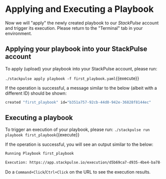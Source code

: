 # Applying and Executing a Playbook



Now we will "apply" the newly created playbook to our _StackPulse_ account and trigger its execution. Please return to the "Terminal" tab in your environment.



## Applying your playbook into your StackPulse account



To apply (upload) your playbook into your StackPulse account, please run:

`./stackpulse apply playbook -f first_playbook.yaml`{{execute}}

If the operation is successful, a message similar to the below (albeit with a different ID) should be shown:
```bash
created "first_playbook" id="b351a757-92cb-44d0-942e-36828f8144ec"
```

## Executing a playbook

To trigger an execution of your playbook, please run:
`./stackpulse run playbook first_playbook`{{execute}}

If the operation is successful, you will see an output similar to the below:

```bash
Running Playbook first_playbook

Execution: https://app.stackpulse.io/execution/d5b69ca7-d935-4be4-ba78-d87c09d044fe
```

Do a `Command+Click`/`Ctrl+Click` on the URL to see the execution results.